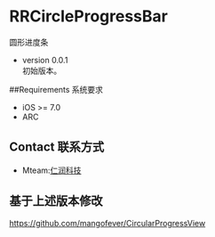 # RRCircleProgressBar
圆形进度条

* version 0.0.1    
初始版本。

##Requirements 系统要求
- iOS >= 7.0
- ARC

## Contact 联系方式
* Mteam:[仁润科技](http://www.renrunkeji.com)

## 基于上述版本修改
https://github.com/mangofever/CircularProgressView
